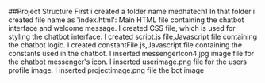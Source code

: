 ##Project Structure 
First i created a folder name medhatech1
In that folder i created file name as 'index.html': Main HTML file containing the chatbot interface and welcome message.
I created CSS file, which is used for styling the chatbot interface.
I created script.js file,Javascript file containing the chatbot logic.
I created constantFile.js,Javascript file containing the constants used in the chatbot.
I inserted messengerIcon4.jpg image file for the chatbot messenger's icon.
I inserted userimage.png file for the users profile image.
I inserted projectimage.png file the bot image
